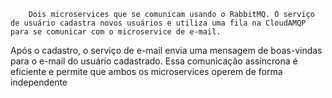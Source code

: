         Dois microservices que se comunicam usando o RabbitMQ. O serviço de usuário cadastra novos usuários e utiliza uma fila na CloudAMQP para se comunicar com o microservice de e-mail. 
Após o cadastro, o serviço de e-mail envia uma mensagem de boas-vindas para o e-mail do usuário cadastrado. Essa comunicação assíncrona é eficiente e permite que ambos os microservices
operem de forma independente
